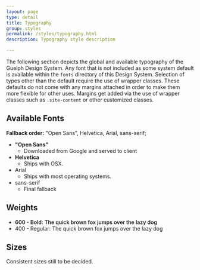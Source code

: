 ```yaml
---
layout: page
type: detail
title: Typography
group: styles
permalink: /styles/typography.html
description: Typography style description

---
```


The following section depicts the global and available typography of the Guelph Design System. Any font that is not included as some system default is available within the `fonts` directory of this Design System. Selection of types other than the default require the use of wrapper classes. These defaults do not come with any margins attached in order to make them more flexible for other uses. Margins get added via the use of wrapper classes such as `.site-content` or other customized classes.

## Available Fonts
**Fallback order:** "Open Sans", Helvetica, Arial, sans-serif;

- **"Open Sans"**
  - Downloaded from Google and served to client
- **Helvetica**
  - Ships with OSX.
- Arial
  - Ships with most operating systems.
- sans-serif
  - Final fallback


## Weights
- <span style="font-weight:600">600 - Bold: The quick brown fox jumps over the lazy dog</span>
- 400 - Regular: The quick brown fox jumps over the lazy dog



## Sizes
Consistent sizes still to be decided.
